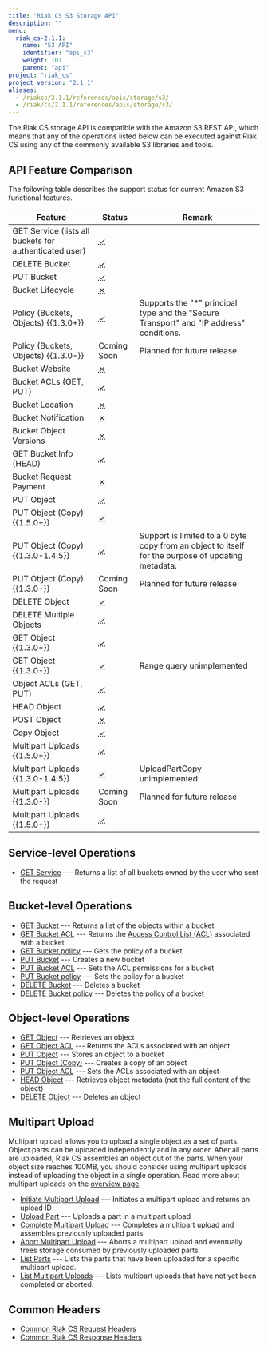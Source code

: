 ```yaml
---
title: "Riak CS S3 Storage API"
description: ""
menu:
  riak_cs-2.1.1:
    name: "S3 API"
    identifier: "api_s3"
    weight: 101
    parent: "api"
project: "riak_cs"
project_version: "2.1.1"
aliases:
  - /riakcs/2.1.1/references/apis/storage/s3/
  - /riak/cs/2.1.1/references/apis/storage/s3/
---
```


The Riak CS storage API is compatible with the Amazon S3 REST API, which
means that any of the operations listed below can be executed against
Riak CS using any of the commonly available S3 libraries and tools.

## API Feature Comparison

The following table describes the support status for current Amazon S3
functional features.

Feature | Status | Remark
--------|--------|--------
GET Service (lists all buckets for authenticated user) | <abbr title="Supported" class="supported">✓</abbr> | |
DELETE Bucket | <abbr title="Supported" class="supported">✓</abbr> | |
PUT Bucket | <abbr title="Supported" class="supported">✓</abbr> | |
Bucket Lifecycle | <abbr title="Unsupported" class="unsupported">✗</abbr> | |
Policy (Buckets, Objects) {{1.3.0+}} | <abbr title="Supported" class="supported">✓</abbr> | Supports the "*" principal type and the "Secure Transport" and "IP address" conditions. |
Policy (Buckets, Objects) {{1.3.0-}} | Coming Soon | Planned for future release |
Bucket Website | <abbr title="Unsupported" class="unsupported">✗</abbr> | |
Bucket ACLs (GET, PUT) | <abbr title="Supported" class="supported">✓</abbr> | |
Bucket Location | <abbr title="Unsupported" class="unsupported">✗</abbr> | |
Bucket Notification | <abbr title="Unsupported" class="unsupported">✗</abbr> | |
Bucket Object Versions | <abbr title="Unsupported" class="unsupported">✗</abbr> | |
GET Bucket Info (HEAD) | <abbr title="Supported" class="supported">✓</abbr> | |
Bucket Request Payment | <abbr title="Unsupported" class="unsupported">✗</abbr> | |
PUT Object | <abbr title="Supported" class="supported">✓</abbr> | |
PUT Object (Copy) {{1.5.0+}} | <abbr title="Supported" class="supported">✓</abbr> | |
PUT Object (Copy) {{1.3.0-1.4.5}} | <abbr title="Supported" class="supported">✓</abbr> | Support is limited to a 0 byte copy from an object to itself for the purpose of updating metadata. |
PUT Object (Copy) {{1.3.0-}} | Coming Soon | Planned for future release |
DELETE Object | <abbr title="Supported" class="supported">✓</abbr> | |
DELETE Multiple Objects | <abbr title="Supported" class="supported">✓</abbr> | |
GET Object {{1.3.0+}} | <abbr title="Supported" class="supported">✓</abbr> | |
GET Object {{1.3.0-}} | <abbr title="Supported" class="supported">✓</abbr> | Range query unimplemented |
Object ACLs (GET, PUT) | <abbr title="Supported" class="supported">✓</abbr> | |
HEAD Object | <abbr title="Supported" class="supported">✓</abbr> | |
POST Object | <abbr title="Unsupported" class="unsupported">✗</abbr> | |
Copy Object | <abbr title="Supported" class="supported">✓</abbr> | |
Multipart Uploads {{1.5.0+}} | <abbr title="Supported" class="supported">✓</abbr> | |
Multipart Uploads {{1.3.0-1.4.5}} | <abbr title="Supported" class="supported">✓</abbr> | UploadPartCopy unimplemented |
Multipart Uploads {{1.3.0-}} | Coming Soon | Planned for future release |
Multipart Uploads {{1.5.0+}} | <abbr title="Supported" class="supported">✓</abbr> | |

## Service-level Operations

* [GET Service](/riak/cs/2.1.1/references/apis/storage/s3/get-service) --- Returns a list of all buckets owned by the user who sent the request

## Bucket-level Operations

* [GET Bucket](/riak/cs/2.1.1/references/apis/storage/s3/get-bucket) --- Returns a list of the objects
  within a bucket
* [GET Bucket ACL](/riak/cs/2.1.1/references/apis/storage/s3/get-bucket-acl) --- Returns the [Access Control List (ACL)](http://docs.aws.amazon.com/AmazonS3/latest/dev/ACLOverview.html) associated with a bucket
* [GET Bucket policy](/riak/cs/2.1.1/references/apis/storage/s3/get-bucket-policy) --- Gets the policy of a bucket
* [PUT Bucket](/riak/cs/2.1.1/references/apis/storage/s3/put-bucket) --- Creates a new bucket
* [PUT Bucket ACL](/riak/cs/2.1.1/references/apis/storage/s3/put-bucket-acl) --- Sets the ACL permissions
  for a bucket
* [PUT Bucket policy](/riak/cs/2.1.1/references/apis/storage/s3/put-bucket-policy) --- Sets the policy for a bucket
* [DELETE Bucket](/riak/cs/2.1.1/references/apis/storage/s3/delete-bucket) --- Deletes a bucket
* [DELETE Bucket policy](/riak/cs/2.1.1/references/apis/storage/s3/delete-bucket-policy) --- Deletes the policy of a bucket

## Object-level Operations

* [GET Object](/riak/cs/2.1.1/references/apis/storage/s3/get-object) --- Retrieves an object
* [GET Object ACL](/riak/cs/2.1.1/references/apis/storage/s3/get-object-acl) --- Returns the ACLs associated with an object
* [PUT Object](/riak/cs/2.1.1/references/apis/storage/s3/put-object) --- Stores an object to a bucket
* [PUT Object (Copy)](/riak/cs/2.1.1/references/apis/storage/s3/put-object-copy) --- Creates a copy of an object
* [PUT Object ACL](/riak/cs/2.1.1/references/apis/storage/s3/put-object-acl) --- Sets the ACLs associated with an object
* [HEAD Object](/riak/cs/2.1.1/references/apis/storage/s3/head-object) --- Retrieves object metadata (not the full content of the object)
* [DELETE Object](/riak/cs/2.1.1/references/apis/storage/s3/delete-object) --- Deletes an object

## Multipart Upload

Multipart upload allows you to upload a single object as a set of parts.
Object parts can be uploaded independently and in any order. After all
parts are uploaded, Riak CS assembles an object out of the parts. When
your object size reaches 100MB, you should consider using multipart
uploads instead of uploading the object in a single operation. Read more
about multipart uploads on the [overview page](/riak/cs/2.1.1/cookbooks/multipart-upload-overview).

* [Initiate Multipart Upload](/riak/cs/2.1.1/references/apis/storage/s3/initiate-multipart-upload) --- Initiates a multipart upload and returns an upload ID
* [Upload Part](/riak/cs/2.1.1/references/apis/storage/s3/upload-part) --- Uploads a part in a multipart upload
* [Complete Multipart Upload](/riak/cs/2.1.1/references/apis/storage/s3/complete-multipart-upload) --- Completes a multipart upload and assembles previously uploaded parts
* [Abort Multipart Upload](/riak/cs/2.1.1/references/apis/storage/s3/abort-multipart-upload) --- Aborts a multipart upload and eventually frees storage consumed by previously uploaded parts
* [List Parts](/riak/cs/2.1.1/references/apis/storage/s3/list-parts) --- Lists the parts that have been uploaded for a specific multipart upload.
* [List Multipart Uploads](/riak/cs/2.1.1/references/apis/storage/s3/list-multipart-uploads) --- Lists multipart uploads that have not yet been completed or aborted.

## Common Headers

* [Common Riak CS Request Headers](/riak/cs/2.1.1/references/apis/storage/s3/common-request-headers)
* [Common Riak CS Response Headers](/riak/cs/2.1.1/references/apis/storage/s3/common-response-headers)
